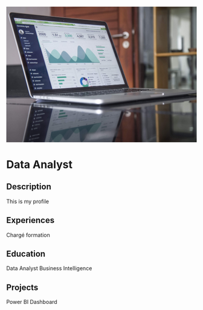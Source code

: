 ![data_analyst_pic](assets/data-analyst-picture.jpg)
# Data Analyst
## Description
This is my profile

## Experiences
Chargé formation

## Education
Data Analyst Business Intelligence

## Projects
Power BI Dashboard
